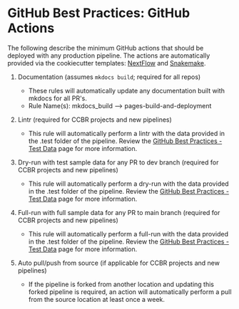 # GitHub Best Practices: GitHub Actions

The following describe the minimum GitHub actions that should be deployed with any production pipeline. The actions are automatically provided via the cookiecutter templates: [NextFlow](https://github.com/CCBR/CCBR_NextflowPipelineCookiecutter) and [Snakemake](https://github.com/CCBR/CCBR_SnakemakePipelineCookiecutter).

1. Documentation (assumes `mkdocs build`; required for all repos)

    - These rules will automatically update any documentation built with mkdocs for all PR's.
    - Rule Name(s): mkdocs_build --> pages-build-and-deployment

2. Lintr (required for CCBR projects and new pipelines)
    - This rule will automatically perform a lintr with the data provided in the .test folder of the pipeline. Review the [GitHub Best Practices - Test Data](https://ccbr.github.io/HowTos/GitHub/sop_testdata/) page for more information.


3. Dry-run with test sample data for any PR to dev branch (required for CCBR projects and new pipelines)

    - This rule will automatically perform a dry-run with the data provided in the .test folder of the pipeline. Review the [GitHub Best Practices - Test Data](https://ccbr.github.io/HowTos/GitHub/sop_testdata/) page for more information.

4. Full-run with full sample data for any PR to main branch (required for CCBR projects and new pipelines)
    - This rule will automatically perform a full-run with the data provided in the .test folder of the pipeline. Review the [GitHub Best Practices - Test Data](https://ccbr.github.io/HowTos/GitHub/sop_testdata/) page for more information.

5. Auto pull/push from source (if applicable for CCBR projects and new pipelines)
    - If the pipeline is forked from another location and updating this forked pipeline is required, an action will automatically perform a pull from the source location at least once a week.
